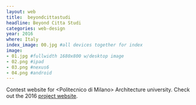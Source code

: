 ```yaml
---
layout: web
title:  beyondcittastudi
headline: Beyond Citta Studi
categories: web-design
year: 2016
where: Italy
index_image: 00.jpg #all devices together for index
image:
- 01.jpg #fullwidth 1680x800 w/desktop image
- 02.png #ipad
- 03.png #nexus6
- 04.png #android
---
```

Contest website for &lt;Politecnico di Milano&gt; Architecture university.
Check out the 2016 [project website](http://beyondcittastudi.junglestar.org/).
